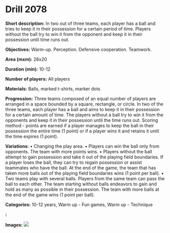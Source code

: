 # Drill 2078

**Short description:**
In two out of three teams, each player has a ball and tries to keep it in their possession for a certain period of time. Players without the ball try to win it from the opponent and keep it in their possession until time runs out.

**Objectives:**
Warm-up. Perception. Defensive cooperation. Teamwork.

**Area (mxm):**
28x20

**Duration (min):**
10-12

**Number of players:**
All players

**Materials:**
Balls, marked t-shirts, marker dots

**Progression:**
Three teams composed of an equal number of players are arranged in a space bounded by a square, rectangle, or circle. In two of the three teams, each player has a ball and aims to keep it in their possession for a certain amount of time. The players without a ball try to win it from the opponents and keep it in their possession until the time runs out. Scoring method - points are earned if a player manages to keep the ball in their possession the entire time (1 point) or if a player wins it and retains it until the time expires (1 point).

**Variations:**
• Changing the play area. • Players can win the ball only from opponents. The team with more points wins. • Players without the ball attempt to gain possession and take it out of the playing field boundaries. If a player loses the ball, they can try to regain possession or assist teammates who have the ball. At the end of the game, the team that has taken more balls out of the playing field boundaries wins (1 point per ball). • Two teams play with several balls. Players from the same team can pass the ball to each other. The team starting without balls endeavors to gain and hold as many as possible in their possession. The team with more balls at the end of the game wins (1 point per ball).

**Categories:**
10-12 years, Warm up - Fun games, Warm up - Technique

**:**


**Images:**
![](https://www.coachingfutsal.com/\images\798a24bf-5c90-4940-818b-5c258a2268e5_331.png)

